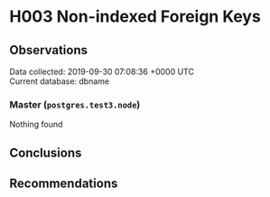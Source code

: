 # H003 Non-indexed Foreign Keys #

## Observations ##
Data collected: 2019-09-30 07:08:36 +0000 UTC  
Current database: dbname  


### Master (`postgres.test3.node`) ###



Nothing found



## Conclusions ##


## Recommendations ##


